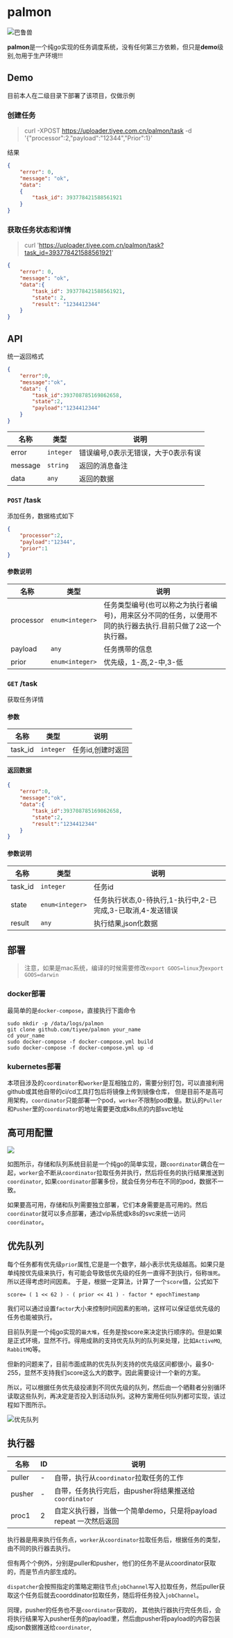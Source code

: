 # palmon

![巴鲁兽](https://img.tiyee.cn/u/dil2t3.jpg)

**palmon**是一个纯go实现的任务调度系统，没有任何第三方依赖，但只是**demo**级别,勿用于生产环境!!!


## Demo

目前本人在二级目录下部署了该项目，仅做示例

### 创建任务

> curl -XPOST https://uploader.tiyee.com.cn/palmon/task -d '{"processor":2,"payload":"12344","Prior":1}'

结果

```json
{
	"error": 0,
	"message": "ok",
	"data":
	{
		"task_id": 393778421588561921
	}
}
```

### 获取任务状态和详情

> curl 'https://uploader.tiyee.com.cn/palmon/task?task_id=393778421588561921'

```json
{
	"error": 0,
	"message": "ok",
	"data":{
		"task_id": 393778421588561921,
		"state": 2,
		"result": "1234412344"
	}
}
```


## API

统一返回格式

```json
{
    "error":0,
    "message":"ok",
    "data": {
        "task_id":393708785169862658,
        "state":2,
        "payload":"1234412344"
    }
}
```

| 名称       | 类型     | 说明          |
| ---------- | -------- | ------------- |
| error     | `integer` | 错误编号,0表示无错误，大于0表示有误 |
| message | `string` | 返回的消息备注      |
| data | `any` | 返回的数据 |


### `POST` /task 

添加任务，数据格式如下

```json
{
    "processor":2,
    "payload":"12344",
    "prior":1
}
```

#### 参数说明

| 名称       | 类型     | 说明          |
| ---------- | -------- | ------------- |
| processor     | `enum<integer>` | 任务类型编号(也可以称之为执行者编号)，用来区分不同的任务，以便用不同的执行器去执行.目前只做了2这一个执行器。 |
| payload | `any` | 任务携带的信息      |
| prior | `enum<integer>` | 优先级，1-高,2-中,3-低 |


### `GET` /task

获取任务详情

#### 参数

| 名称       | 类型     | 说明          |
| ---------- | -------- | ------------- |
| task_id     | `integer` | 任务id,创建时返回 |

#### 返回数据

```json
{
    "error":0,
    "message":"ok",
    "data":{
        "task_id":393708785169862658,
        "state":2,
        "result":"1234412344"
    }
}
```


#### 参数说明

| 名称       | 类型     | 说明          |
| ---------- | -------- | ------------- |
| task_id     | `integer` | 任务id |
| state | `enum<integer>` | 任务执行状态,0-待执行,1-执行中,2-已完成,3-已取消,4-发送错误      |
| result | `any` | 执行结果,json化数据 |

## 部署

> 注意，如果是mac系统，编译的时候需要修改`export GOOS=linux`为`export GOOS=darwin`

### docker部署

最简单的是`docker-compose`，直接执行下面命令

```shell
sudo mkdir -p /data/logs/palmon
git clone github.com/tiyee/palmon your_name
cd your_name
sudo docker-compose -f docker-compose.yml build
sudo docker-compose -f docker-compose.yml up -d

```
### kubernetes部署

本项目涉及的`coordinator`和`worker`是互相独立的，需要分别打包，可以直接利用github或其他自带的ci/cd工具打包后将镜像上传到镜像仓库，
但是目前不是高可用架构，`coordinator`只能部署一个pod，`worker`不限制pod数量。默认的`Puller`和`Pusher`里的`coordinator`的地址需要更改成k8s点的内部svc地址

## 高可用配置

![](https://img.tiyee.cn/u/le52t3.jpg!w400)

如图所示，存储和队列系统目前是一个纯go的简单实现，跟`coordinator`耦合在一起，`worker`会不断从`coordinator`拉取任务并执行，然后将任务的执行结果推送到`coordinator`,
如果`coordinator`部署多份，就会任务分布在不同的pod，数据不一致。

如果要高可用，存储和队列需要独立部署，它们本身需要是高可用的。然后`coordinator`就可以多点部署，通过vip系统或k8s的svc来统一访问`coordinator`。

## 优先队列

每个任务都有优先级`prior`属性,它是是一个数字，越小表示优先级越高。如果只是单纯按优先级来执行，有可能会导致低优先级的任务一直得不到执行，俗称`饿死`。所以还得考虑时间因素。
于是，根据一定算法，计算了一个`score`值，公式如下

`score= ( 1 << 62 ) - ( prior << 41 ) - factor * epochTimestamp`

我们可以通过设置`factor`大小来控制时间因素的影响，这样可以保证低优先级的任务也能被执行。

目前队列是一个纯go实现的`最大堆`，任务是按score来决定执行顺序的。但是如果是正式环境，显然不行。得用成熟的支持优先队列的队列来处理，比如`ActiveMQ`,
`RabbitMQ`等。

但新的问题来了，目前市面成熟的优先队列支持的优先级区间都很小，最多0-255，显然不支持我们score这么大的数字。因此需要设计一个新的方案。

所以，可以根据任务优先级投递到不同优先级的队列，然后由一个晒鞋者分别循环读取这些队列，再决定是否投入到活动队列。这种方案用任何队列都可实现，该过程如下图所示。

![优先队列](https://img.tiyee.cn/u/v2eat3.jpg)

## 执行器
| 名称       | ID     | 说明          |
| ---------- | -------- | ------------- |
| puller    | - | 自带，执行从`coordinator`拉取任务的工作 |
| pusher| - | 自带，任务执行完后，由pusher将结果推送给`coordinator`     |
| proc1 | 2| 自定义执行器，当做一个简单demo，只是将payload repeat 一次然后返回 |

执行器是用来执行任务点，`worker`从`coordinator`拉取任务后，根据任务的类型，由不同的执行器去执行。

但有两个个例外，分别是puller和pusher，他们的任务不是从coordinator获取的，而是节点内部生成的。

`dispatcher`会按照指定的策略定期往节点`jobChannel`写入拉取任务，然后puller获取这个任务后就去coorddinator拉取任务，随后将任务投入`jobChannel`。

同理，pusher的任务也不是`coordinator`获取的， 其他执行器执行完任务后，会将执行结果写入pusher任务的payload里，然后由pusher将payload的内容包装成json数据推送给`coordinator`,
